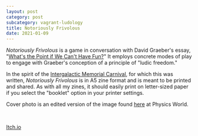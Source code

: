 ```yaml
---
layout: post
category: post
subcategory: vagrant-ludology
title: Notoriously Frivolous
date: 2021-01-09
---
```


*Notoriously Frivolous* is a game in conversation with David Graeber's essay, "[What's the Point if We Can't Have Fun?](https://thebaffler.com/salvos/whats-the-point-if-we-cant-have-fun)" It employs concrete modes of play to engage with Graeber's conception of a principle of "ludic freedom."

In the spirit of the [Intergalactic Memorial Carnival](https://itch.io/jam/intergalactic-memorial-carnival), for which this was written, *Notoriously Frivolous* is in A5 zine format and is meant to be printed and shared. As with all my zines, it should easily print on letter-sized paper if you select the "booklet" option in your printer settings.

Cover photo is an edited version of the image found [here](https://physicsworld.com/a/delensing-of-cosmic-microwave-background-could-reveal-ancient-gravitational-waves/) at Physics World.

<br>

[Itch.io](https://steinea.itch.io/notoriously-frivolous)
